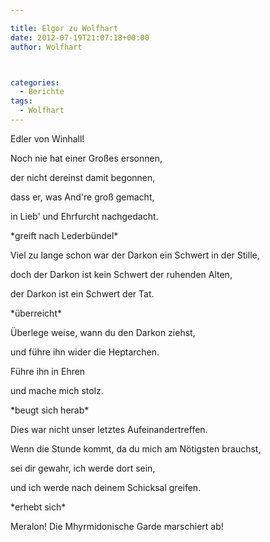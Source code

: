 ```yaml
---

title: Elgor zu Wolfhart
date: 2012-07-19T21:07:18+00:00
author: Wolfhart



categories:
  - Berichte
tags:
  - Wolfhart
---
```

Edler von Winhall!

Noch nie hat einer Großes ersonnen,
  
der nicht dereinst damit begonnen,<!--more-->


  
dass er, was And're groß gemacht,
  
in Lieb' und Ehrfurcht nachgedacht.
  
\*greift nach Lederbündel\*

Viel zu lange schon war der Darkon ein Schwert in der Stille,
  
doch der Darkon ist kein Schwert der ruhenden Alten,
  
der Darkon ist ein Schwert der Tat.
  
\*überreicht\*

Überlege weise, wann du den Darkon ziehst,
  
und führe ihn wider die Heptarchen.
  
Führe ihn in Ehren
  
und mache mich stolz.
  
\*beugt sich herab\*

Dies war nicht unser letztes Aufeinandertreffen.
  
Wenn die Stunde kommt, da du mich am Nötigsten brauchst,
  
sei dir gewahr, ich werde dort sein,
  
und ich werde nach deinem Schicksal greifen.
  
\*erhebt sich\*

Meralon! Die Mhyrmidonische Garde marschiert ab!